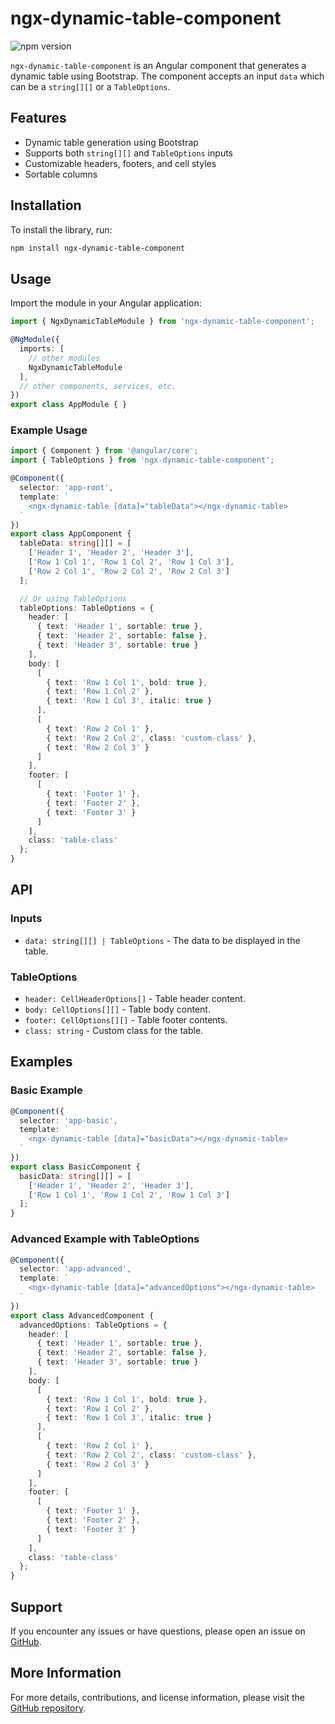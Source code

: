 # ngx-dynamic-table-component

![npm version](https://img.shields.io/npm/v/ngx-dynamic-table-component)

`ngx-dynamic-table-component` is an Angular component that generates a dynamic table using Bootstrap. The component accepts an input `data` which can be a `string[][]` or a `TableOptions`.

## Features

- Dynamic table generation using Bootstrap
- Supports both `string[][]` and `TableOptions` inputs
- Customizable headers, footers, and cell styles
- Sortable columns

## Installation

To install the library, run:

```bash
npm install ngx-dynamic-table-component
```

## Usage

Import the module in your Angular application:

```typescript
import { NgxDynamicTableModule } from 'ngx-dynamic-table-component';

@NgModule({
  imports: [
    // other modules
    NgxDynamicTableModule
  ],
  // other components, services, etc.
})
export class AppModule { }
```

### Example Usage

```typescript
import { Component } from '@angular/core';
import { TableOptions } from 'ngx-dynamic-table-component';

@Component({
  selector: 'app-root',
  template: `
    <ngx-dynamic-table [data]="tableData"></ngx-dynamic-table>
  `
})
export class AppComponent {
  tableData: string[][] = [
    ['Header 1', 'Header 2', 'Header 3'],
    ['Row 1 Col 1', 'Row 1 Col 2', 'Row 1 Col 3'],
    ['Row 2 Col 1', 'Row 2 Col 2', 'Row 2 Col 3']
  ];

  // Or using TableOptions
  tableOptions: TableOptions = {
    header: [
      { text: 'Header 1', sortable: true },
      { text: 'Header 2', sortable: false },
      { text: 'Header 3', sortable: true }
    ],
    body: [
      [
        { text: 'Row 1 Col 1', bold: true },
        { text: 'Row 1 Col 2' },
        { text: 'Row 1 Col 3', italic: true }
      ],
      [
        { text: 'Row 2 Col 1' },
        { text: 'Row 2 Col 2', class: 'custom-class' },
        { text: 'Row 2 Col 3' }
      ]
    ],
    footer: [
      [
        { text: 'Footer 1' },
        { text: 'Footer 2' },
        { text: 'Footer 3' }
      ]
    ],
    class: 'table-class'
  };
}
```

## API

### Inputs

- `data: string[][] | TableOptions` - The data to be displayed in the table.

### TableOptions

- `header: CellHeaderOptions[]` - Table header content.
- `body: CellOptions[][]` - Table body content.
- `footer: CellOptions[][]` - Table footer contents.
- `class: string` - Custom class for the table.

## Examples

### Basic Example

```typescript
@Component({
  selector: 'app-basic',
  template: `
    <ngx-dynamic-table [data]="basicData"></ngx-dynamic-table>
  `
})
export class BasicComponent {
  basicData: string[][] = [
    ['Header 1', 'Header 2', 'Header 3'],
    ['Row 1 Col 1', 'Row 1 Col 2', 'Row 1 Col 3']
  ];
}
```

### Advanced Example with TableOptions

```typescript
@Component({
  selector: 'app-advanced',
  template: `
    <ngx-dynamic-table [data]="advancedOptions"></ngx-dynamic-table>
  `
})
export class AdvancedComponent {
  advancedOptions: TableOptions = {
    header: [
      { text: 'Header 1', sortable: true },
      { text: 'Header 2', sortable: false },
      { text: 'Header 3', sortable: true }
    ],
    body: [
      [
        { text: 'Row 1 Col 1', bold: true },
        { text: 'Row 1 Col 2' },
        { text: 'Row 1 Col 3', italic: true }
      ],
      [
        { text: 'Row 2 Col 1' },
        { text: 'Row 2 Col 2', class: 'custom-class' },
        { text: 'Row 2 Col 3' }
      ]
    ],
    footer: [
      [
        { text: 'Footer 1' },
        { text: 'Footer 2' },
        { text: 'Footer 3' }
      ]
    ],
    class: 'table-class'
  };
}
```

## Support

If you encounter any issues or have questions, please open an issue on [GitHub](https://github.com/VictorDRF02/ngx-dynamic-table/issues).

## More Information

For more details, contributions, and license information, please visit the [GitHub repository](https://github.com/VictorDRF02/ngx-dynamic-table).
